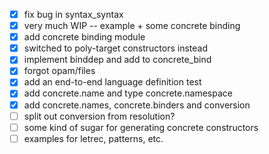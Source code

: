 - [x] fix bug in syntax_syntax
- [x] very much WIP -- example + some concrete binding
- [x] add concrete binding module
- [x] switched to poly-target constructors instead
- [x] implement binddep and add to concrete_bind
- [x] forgot opam/files
- [x] add an end-to-end language definition test
- [x] add concrete.name and type concrete.namespace
- [x] add concrete.names, concrete.binders and conversion
- [ ] split out conversion from resolution?
- [ ] some kind of sugar for generating concrete constructors
- [ ] examples for letrec, patterns, etc.
